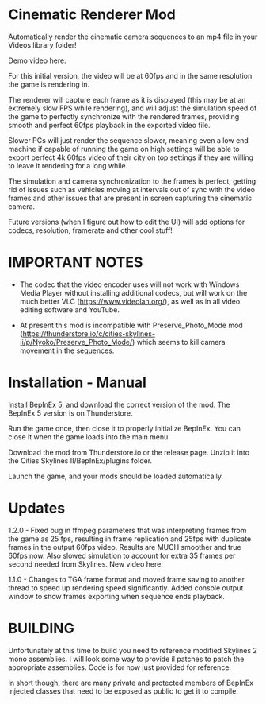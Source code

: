 # Cinematic Renderer Mod

Automatically render the cinematic camera sequences to an mp4 file in your Videos library folder!

Demo video here: 

For this initial version, the video will be at 60fps and in the same resolution the game is rendering in.

The renderer will capture each frame as it is displayed (this may be at an extremely slow FPS while rendering), and will adjust the simulation speed of the game to perfectly synchronize with the rendered frames, providing smooth and perfect 60fps playback in the exported video file. 

Slower PCs will just render the sequence slower, meaning even a low end machine if capable of running the game on high settings will be able to export perfect 4k 60fps video of their city on top settings if they are willing to leave it rendering for a long while.

The simulation and camera synchronization to the frames is perfect, getting rid of issues such as vehicles moving at intervals out of sync with the video frames and other issues that are present in screen capturing the cinematic camera.

Future versions (when I figure out how to edit the UI) will add options for codecs, resolution, framerate and other cool stuff!

# IMPORTANT NOTES

* The codec that the video encoder uses will not work with Windows Media Player without installing additional codecs, but will work on the much better VLC (https://www.videolan.org/), as well as in all video editing software and YouTube.

* At present this mod is incompatible with Preserve_Photo_Mode mod (https://thunderstore.io/c/cities-skylines-ii/p/Nyoko/Preserve_Photo_Mode/) which seems to kill camera movement in the sequences.

# Installation - Manual

Install BepInEx 5, and download the correct version of the mod. The BepInEx 5 version is on Thunderstore.

Run the game once, then close it to properly initialize BepInEx. You can close it when the game loads into the main menu.

Download the mod from Thunderstore.io or the release page. Unzip it into the Cities Skylines II/BepInEx/plugins folder.

Launch the game, and your mods should be loaded automatically.

# Updates

1.2.0 - Fixed bug in ffmpeg parameters that was interpreting frames from the game as 25 fps, resulting in frame replication and 25fps with duplicate frames in the output 60fps video. Results are MUCH smoother and true 60fps now. Also slowed simulation to account for extra 35 frames per second needed from Skylines. New video here: 

1.1.0 - Changes to TGA frame format and moved frame saving to another thread to speed up rendering speed significantly. Added console output window to show frames exporting when sequence ends playback.

# BUILDING

Unfortunately at this time to build you need to reference modified Skylines 2 mono assemblies. I will look some way to provide il patches to patch the appropriate assemblies. Code is for now just provided for reference.

In short though, there are many private and protected members of BepInEx injected classes that need to be exposed as public to get it to compile.